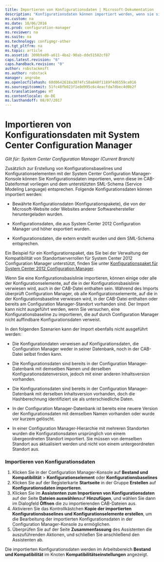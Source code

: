 ```yaml
---
title: Importieren von Konfigurationsdaten | Microsoft-Dokumentation
description: "Konfigurationsdaten können importiert werden, wenn sie sich in einer CAB-Datei befinden und dem unterstützten SML-Schema (Service Modeling Language) entsprechen."
ms.custom: na
ms.date: 10/06/2016
ms.prod: configuration-manager
ms.reviewer: na
ms.suite: na
ms.technology: configmgr-other
ms.tgt_pltfrm: na
ms.topic: article
ms.assetid: 309b9a09-a611-4ba2-90ab-dde51582cf87
caps.latest.revision: "6"
caps.handback.revision: "0"
author: robstackmsft
ms.author: robstack
manager: angrobe
ms.openlocfilehash: 60d0642618a3074fc50a848f1189f4d6559ca916
ms.sourcegitcommit: 51fc48fb023f1e8d995c6c4eacfda7dbec4d0b2f
ms.translationtype: HT
ms.contentlocale: de-DE
ms.lasthandoff: 08/07/2017
---
```

# <a name="import-configuration-data-with-system-center-configuration-manager"></a>Importieren von Konfigurationsdaten mit System Center Configuration Manager

*Gilt für: System Center Configuration Manager (Current Branch)*

Zusätzlich zur Erstellung von Konfigurationsbaselines und Konfigurationselementen mit der System Center Configuration Manager-Konsole können Sie Konfigurationsdaten importieren, wenn diese im CAB-Dateiformat vorliegen und dem unterstützten SML-Schema (Service Modeling Language) entsprechen. Folgende Konfigurationsdaten können importiert werden:  

-   Bewährte Konfigurationsdaten (Konfigurationspakete), die von der Microsoft-Website oder Websites anderer Softwarehersteller heruntergeladen wurden.  

-   Konfigurationsdaten, die aus System Center 2012 Configuration Manager und höher exportiert wurden.  

-   Konfigurationsdaten, die extern erstellt wurden und dem SML-Schema entsprechen.  

 Ein Beispiel für ein Konfigurationspaket, das Sie bei der Verwaltung der Kompatibilität von Standortserverrollen für System Center 2012 Configuration Manager unterstützt, finden Sie unter [Konfigurationspaket für System Center 2012 Configuration Manager](http://www.microsoft.com/en-us/download/details.aspx?id=30710&WT.mc_id=rss_alldownloads_all).  

Wenn Sie eine Konfigurationsbasislinie importieren, können einige oder alle der Konfigurationselemente, auf die in der Konfigurationsbasislinie verwiesen wird, auch in der CAB-Datei enthalten sein. Während des Imports überprüft Configuration Manager, ob alle Konfigurationselemente, auf die in der Konfigurationsbaseline verwiesen wird, in der CAB-Datei enthalten oder bereits am Configuration Manager-Standort vorhanden sind. Der Import kann nicht ausgeführt werden, wenn Sie versuchen, eine Konfigurationsbaseline zu importieren, die auf durch Configuration Manager nicht auffindbare Konfigurationsdaten verweist.  

In den folgenden Szenarien kann der Import ebenfalls nicht ausgeführt werden:  

-   Die Konfigurationdaten verweisen auf Konfigurationsdaten, die Configuration Manager weder in seiner Datenbank, noch in der CAB-Datei selbst finden kann.  

-   Die Konfigurationsdaten sind bereits in der Configuration Manager-Datenbank mit demselben Namen und derselben Konfigurationsdatenversion, jedoch mit einer anderen Inhaltsversion vorhanden.  

-   Die Konfigurationsdaten sind bereits in der Configuration Manager-Datenbank mit derselben Inhaltsversion vorhanden, doch die Hashberechnung identifiziert sie als unterschiedliche Daten.  

-   In der Configuration Manager-Datenbank ist bereits eine neuere Version der Konfigurationsdaten mit demselben Namen vorhanden oder wurde vor kurzem gelöscht.  

-   In einer Configuration Manager-Hierarchie mit mehreren Standorten wurden die Konfigurationsdaten ursprünglich von einem übergeordneten Standort importiert. Sie müssen von demselben Standort aus aktualisiert werden und nicht von einem untergeordneten Standort aus.  

### <a name="import-configuration-data"></a>Importieren von Konfigurationsdaten  

1.  Klicken Sie in der Configuration Manager-Konsole auf **Bestand und Kompatibilität** > **Konfigurationselement** oder **Konfigurationsbaselines**
2.  Klicken Sie auf der Registerkarte **Startseite** in der Gruppe **Erstellen** auf **Konfigurationsdaten importieren**.  
3.  Klicken Sie im **Assistenten zum Importieren von Konfigurationsdaten** auf der Seite **Dateien auswählen**auf **Hinzufügen**, und wählen Sie dann im Dialogfeld **Öffnen** die zu importierenden CAB-Dateien aus.  
4.  Aktivieren Sie das Kontrollkästchen **Kopie der importierten Konfigurationsbaselines und Konfigurationselemente erstellen**, um die Bearbeitung der importierten Konfigurationsdaten in der Configuration Manager-Konsole zu ermöglichen.  
5.  Überprüfen Sie auf der Seite **Zusammenfassung** des Assistenten die auszuführenden Aktionen, und schließen Sie anschließend den Assistenten ab.  

Die importierten Konfigurationsdaten werden im Arbeitsbereich **Bestand und Kompatibilität** im Knoten **Kompatibilitätseinstellungen** angezeigt.  
